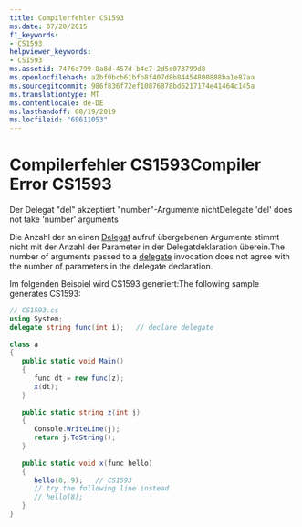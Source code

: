 ```yaml
---
title: Compilerfehler CS1593
ms.date: 07/20/2015
f1_keywords:
- CS1593
helpviewer_keywords:
- CS1593
ms.assetid: 7476e799-8a8d-457d-b4e7-2d5e073799d8
ms.openlocfilehash: a2bf0bcb61bfb8f407d8b84454800888ba1e87aa
ms.sourcegitcommit: 986f836f72ef10876878bd6217174e41464c145a
ms.translationtype: MT
ms.contentlocale: de-DE
ms.lasthandoff: 08/19/2019
ms.locfileid: "69611053"
---
```

# <a name="compiler-error-cs1593"></a><span data-ttu-id="df426-102">Compilerfehler CS1593</span><span class="sxs-lookup"><span data-stu-id="df426-102">Compiler Error CS1593</span></span>
<span data-ttu-id="df426-103">Der Delegat "del" akzeptiert "number"-Argumente nicht</span><span class="sxs-lookup"><span data-stu-id="df426-103">Delegate 'del' does not take 'number' arguments</span></span>  
  
 <span data-ttu-id="df426-104">Die Anzahl der an einen [Delegat](../language-reference/keywords/delegate.md) aufruf übergebenen Argumente stimmt nicht mit der Anzahl der Parameter in der Delegatdeklaration überein.</span><span class="sxs-lookup"><span data-stu-id="df426-104">The number of arguments passed to a [delegate](../language-reference/keywords/delegate.md) invocation does not agree with the number of parameters in the delegate declaration.</span></span>  
  
 <span data-ttu-id="df426-105">Im folgenden Beispiel wird CS1593 generiert:</span><span class="sxs-lookup"><span data-stu-id="df426-105">The following sample generates CS1593:</span></span>  
  
```csharp  
// CS1593.cs  
using System;  
delegate string func(int i);   // declare delegate  
  
class a  
{  
   public static void Main()  
   {  
      func dt = new func(z);  
      x(dt);  
   }  
  
   public static string z(int j)  
   {  
      Console.WriteLine(j);  
      return j.ToString();  
   }  
  
   public static void x(func hello)  
   {  
      hello(8, 9);   // CS1593  
      // try the following line instead  
      // hello(8);  
   }  
}  
```
